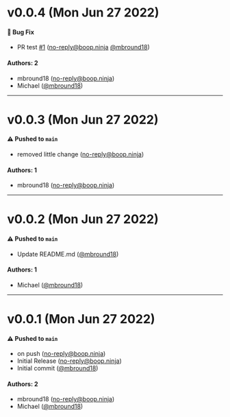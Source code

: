 # v0.0.4 (Mon Jun 27 2022)

#### 🐛 Bug Fix

- PR test [#1](https://github.com/mbround18/congenial-giggle/pull/1) (no-reply@boop.ninja [@mbround18](https://github.com/mbround18))

#### Authors: 2

- mbround18 (no-reply@boop.ninja)
- Michael ([@mbround18](https://github.com/mbround18))

---

# v0.0.3 (Mon Jun 27 2022)

#### ⚠️ Pushed to `main`

- removed little change (no-reply@boop.ninja)

#### Authors: 1

- mbround18 (no-reply@boop.ninja)

---

# v0.0.2 (Mon Jun 27 2022)

#### ⚠️ Pushed to `main`

- Update README.md ([@mbround18](https://github.com/mbround18))

#### Authors: 1

- Michael ([@mbround18](https://github.com/mbround18))

---

# v0.0.1 (Mon Jun 27 2022)

#### ⚠️ Pushed to `main`

- on push (no-reply@boop.ninja)
- Initial Release (no-reply@boop.ninja)
- Initial commit ([@mbround18](https://github.com/mbround18))

#### Authors: 2

- mbround18 (no-reply@boop.ninja)
- Michael ([@mbround18](https://github.com/mbround18))
